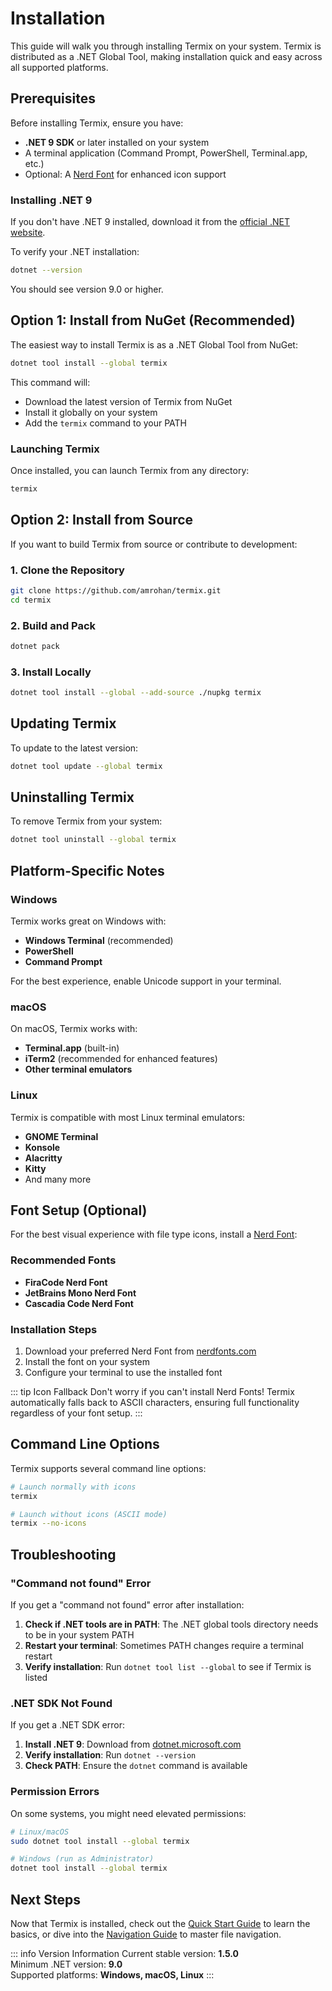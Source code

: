 # Installation

This guide will walk you through installing Termix on your system. Termix is distributed as a .NET Global Tool, making installation quick and easy across all supported platforms.

## Prerequisites

Before installing Termix, ensure you have:

- **.NET 9 SDK** or later installed on your system
- A terminal application (Command Prompt, PowerShell, Terminal.app, etc.)
- Optional: A [Nerd Font](https://www.nerdfonts.com/) for enhanced icon support

### Installing .NET 9

If you don't have .NET 9 installed, download it from the [official .NET website](https://dotnet.microsoft.com/download/dotnet/9.0).

To verify your .NET installation:

```bash
dotnet --version
```

You should see version 9.0 or higher.

## Option 1: Install from NuGet (Recommended)

The easiest way to install Termix is as a .NET Global Tool from NuGet:

```bash
dotnet tool install --global termix
```

This command will:
- Download the latest version of Termix from NuGet
- Install it globally on your system
- Add the `termix` command to your PATH

### Launching Termix

Once installed, you can launch Termix from any directory:

```bash
termix
```

## Option 2: Install from Source

If you want to build Termix from source or contribute to development:

### 1. Clone the Repository

```bash
git clone https://github.com/amrohan/termix.git
cd termix
```

### 2. Build and Pack

```bash
dotnet pack
```

### 3. Install Locally

```bash
dotnet tool install --global --add-source ./nupkg termix
```

## Updating Termix

To update to the latest version:

```bash
dotnet tool update --global termix
```

## Uninstalling Termix

To remove Termix from your system:

```bash
dotnet tool uninstall --global termix
```

## Platform-Specific Notes

### Windows

Termix works great on Windows with:
- **Windows Terminal** (recommended)
- **PowerShell** 
- **Command Prompt**

For the best experience, enable Unicode support in your terminal.

### macOS

On macOS, Termix works with:
- **Terminal.app** (built-in)
- **iTerm2** (recommended for enhanced features)
- **Other terminal emulators**

### Linux

Termix is compatible with most Linux terminal emulators:
- **GNOME Terminal**
- **Konsole**
- **Alacritty**
- **Kitty**
- And many more

## Font Setup (Optional)

For the best visual experience with file type icons, install a [Nerd Font](https://www.nerdfonts.com/):

### Recommended Fonts
- **FiraCode Nerd Font**
- **JetBrains Mono Nerd Font** 
- **Cascadia Code Nerd Font**

### Installation Steps
1. Download your preferred Nerd Font from [nerdfonts.com](https://www.nerdfonts.com/)
2. Install the font on your system
3. Configure your terminal to use the installed font

::: tip Icon Fallback
Don't worry if you can't install Nerd Fonts! Termix automatically falls back to ASCII characters, ensuring full functionality regardless of your font setup.
:::

## Command Line Options

Termix supports several command line options:

```bash
# Launch normally with icons
termix

# Launch without icons (ASCII mode)
termix --no-icons
```

## Troubleshooting

### "Command not found" Error

If you get a "command not found" error after installation:

1. **Check if .NET tools are in PATH**: The .NET global tools directory needs to be in your system PATH
2. **Restart your terminal**: Sometimes PATH changes require a terminal restart
3. **Verify installation**: Run `dotnet tool list --global` to see if Termix is listed

### .NET SDK Not Found

If you get a .NET SDK error:

1. **Install .NET 9**: Download from [dotnet.microsoft.com](https://dotnet.microsoft.com/)
2. **Verify installation**: Run `dotnet --version`
3. **Check PATH**: Ensure the `dotnet` command is available

### Permission Errors

On some systems, you might need elevated permissions:

```bash
# Linux/macOS
sudo dotnet tool install --global termix

# Windows (run as Administrator)
dotnet tool install --global termix
```

## Next Steps

Now that Termix is installed, check out the [Quick Start Guide](./quick-start.md) to learn the basics, or dive into the [Navigation Guide](./navigation.md) to master file navigation.

::: info Version Information
Current stable version: **1.5.0**  
Minimum .NET version: **9.0**  
Supported platforms: **Windows, macOS, Linux**
:::
